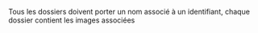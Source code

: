 Tous les dossiers doivent porter un nom associé à un identifiant, chaque dossier contient les images associées
